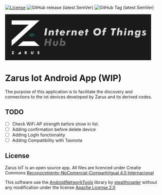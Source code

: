 [![License](https://img.shields.io/badge/license-CC%20BY--NC--SA%204.0-green)](https://creativecommons.org/licenses/by-nc-sa/4.0/deed.es)
![GitHub release (latest SemVer)](https://img.shields.io/github/v/release/AndresDuran53/zarus-iot-app?sort=semver)
![GitHub Tag (latest SemVer)](https://img.shields.io/github/v/tag/AndresDuran53/zarus-iot-app?sort=semver)

<img  width="480" src="https://raw.githubusercontent.com/AndresDuran53/zarus-iot-app/master/iot_hub_banner.png">

# Zarus Iot Android App (WIP)

The purpose of this application is to facilitate the discovery and connections to the iot devices developed by Zarus and its derived codes.

## TODO
- [ ] Check WiFi AP strength before show in list.
- [ ] Adding confirmation before delete device
- [ ] Adding LogIn functionality
- [ ] Adding Compatibility with Tasmota

## License

Zarus IoT is an open source app. All files are licenced under Creatie Commons [Reconocimiento-NoComercial-CompartirIgual 4.0 Internacional](https://creativecommons.org/licenses/by-nc-sa/4.0/deed.es)

This software use the [AndroidNetworkTools](https://github.com/stealthcopter/AndroidNetworkTools) library by [stealthcopter](https://github.com/stealthcopter) without any modification under the license [Apache License 2.0](https://www.apache.org/licenses/LICENSE-2.0)
